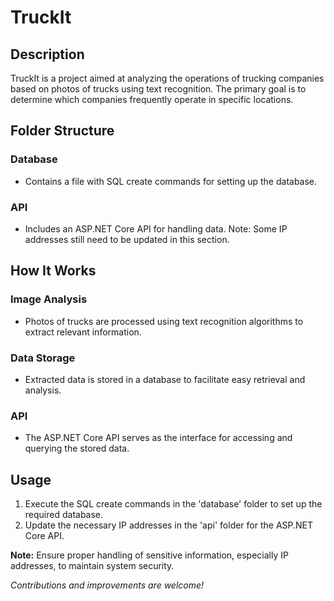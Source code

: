 # TruckIt

## Description
TruckIt is a project aimed at analyzing the operations of trucking companies based on photos of trucks using text recognition. The primary goal is to determine which companies frequently operate in specific locations.

## Folder Structure

### Database
- Contains a file with SQL create commands for setting up the database.

### API
- Includes an ASP.NET Core API for handling data. Note: Some IP addresses still need to be updated in this section.

## How It Works

### Image Analysis
- Photos of trucks are processed using text recognition algorithms to extract relevant information.

### Data Storage
- Extracted data is stored in a database to facilitate easy retrieval and analysis.

### API
- The ASP.NET Core API serves as the interface for accessing and querying the stored data.

## Usage

1. Execute the SQL create commands in the 'database' folder to set up the required database.
2. Update the necessary IP addresses in the 'api' folder for the ASP.NET Core API.

**Note:**
Ensure proper handling of sensitive information, especially IP addresses, to maintain system security.

*Contributions and improvements are welcome!*
